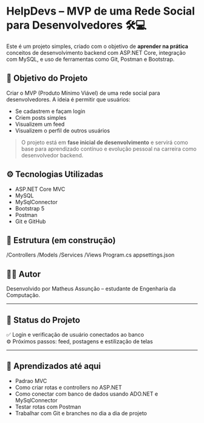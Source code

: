 # HelpDevs – MVP de uma Rede Social para Desenvolvedores 🛠️💻

Este é um projeto simples, criado com o objetivo de **aprender na prática** conceitos de desenvolvimento backend com ASP.NET Core, integração com MySQL, e uso de ferramentas como Git, Postman e Bootstrap.

## 🎯 Objetivo do Projeto

Criar o MVP (Produto Mínimo Viável) de uma rede social para desenvolvedores. A ideia é permitir que usuários:

- Se cadastrem e façam login
- Criem posts simples
- Visualizem um feed
- Visualizem o perfil de outros usuários

> O projeto está em **fase inicial de desenvolvimento** e servirá como base para aprendizado contínuo e evolução pessoal na carreira como desenvolvedor backend.

## ⚙️ Tecnologias Utilizadas

- ASP.NET Core MVC
- MySQL
- MySqlConnector
- Bootstrap 5
- Postman
- Git e GitHub

## 📁 Estrutura (em construção)

/Controllers
/Models
/Services
/Views
Program.cs
appsettings.json


## 👨‍💻 Autor

Desenvolvido por Matheus Assunção – estudante de Engenharia da Computação.

---

## 📌 Status do Projeto

✅ Login e verificação de usuário conectados ao banco  
⚙️ Próximos passos: feed, postagens e estilização de telas

---

## 🚀 Aprendizados até aqui

- Padrao MVC
- Como criar rotas e controllers no ASP.NET
- Como conectar com banco de dados usando ADO.NET e MySqlConnector
- Testar rotas com Postman
- Trabalhar com Git e branches no dia a dia de projeto
